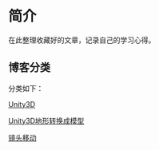 # 简介
在此整理收藏好的文章，记录自己的学习心得。
## 博客分类
分类如下：

[Unity3D](https://github.com/living481/Blog/projects/2)

[Unity3D地形转换成模型](https://www.jianshu.com/p/264e9665f6b1)

[镜头移动](https://www.cnblogs.com/chiwang/p/7463767.html)
